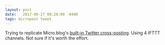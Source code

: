 ```yaml
---
layout: post
date:   2017-06-27 00:20:00 -0400
tags: micropost tweet
---
```


Trying to replicate Micro.blog's [built-in Twitter cross-posting](http://help.micro.blog/2016/cross-posting-twitter/). Using 4 IFTTT channels. Not sure if it's worth the effort.